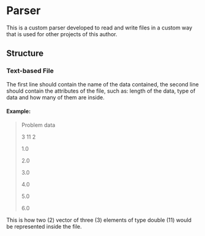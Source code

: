 # Parser
This is a custom parser developed to read and write files in a custom way that is used for other projects of this author.

## Structure
### Text-based File
The first line should contain the name of the data contained, the second line should contain the attributes of the file, such as: length of the data, type of data and how many of them are inside.

#### Example:
> Problem data
>
> 3  11  2
>
> 1.0
>
> 2.0
> 
> 3.0
>
> 4.0
> 
> 5.0
> 
> 6.0

This is how two (2) vector of three (3) elements of type double (11) would be represented inside the file.
